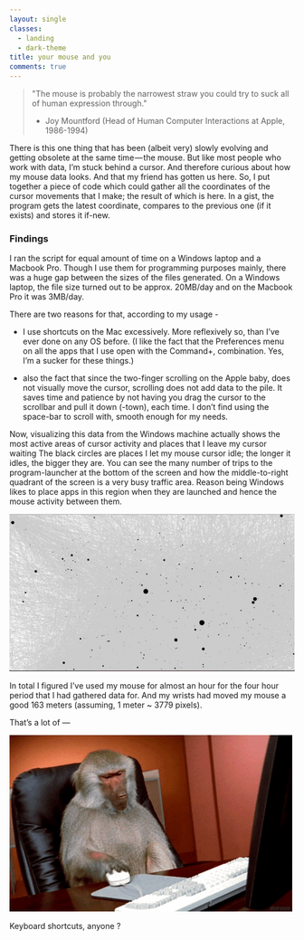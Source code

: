 ```yaml
---
layout: single
classes:
  - landing
  - dark-theme
title: your mouse and you
comments: true
---
```



> "The mouse is probably the narrowest straw you could try to suck all of human expression through."
> 	- Joy Mountford (Head of Human Computer Interactions at Apple, 1986-1994)

There is this one thing that has been (albeit very) slowly evolving and getting obsolete at the same time — the mouse. But like most people who work with data, I’m stuck behind a cursor. And therefore curious about how my mouse data looks. And that my friend has gotten us here.
So, I put together a piece of code which could gather all the coordinates of the cursor movements that I make; the result of which is here. In a gist, the program gets the latest coordinate, compares to the previous one (if it exists) and stores it if-new.

### Findings

I ran the script for equal amount of time on a Windows laptop and a Macbook Pro. Though I use them for programming purposes mainly, there was a huge gap between the sizes of the files generated.
On a Windows laptop, the file size turned out to be approx. 20MB/day and on the Macbook Pro it was 3MB/day.

There are two reasons for that, according to my usage -

-  I use shortcuts on the Mac excessively. More reflexively so, than I’ve ever done on any OS before. (I like the fact that the Preferences menu on all the apps that I use open with the Command+, combination. Yes, I’m a sucker for these things.)

- also the fact that since the two-finger scrolling on the Apple baby, does not visually move the cursor, scrolling does not add data to the pile. It saves time and patience by not having you drag the cursor to the scrollbar and pull it down (-town), each time. I don’t find using the space-bar to scroll with, smooth enough for my needs.

Now, visualizing this data from the Windows machine actually shows the most active areas of cursor activity and places that I leave my cursor waiting The black circles are places I let my mouse cursor idle; the longer it idles, the bigger they are. You can see the many number of trips to the program-launcher at the bottom of the screen and how the middle-to-right quadrant of the screen is a very busy traffic area. Reason being Windows likes to place apps in this region when they are launched and hence the mouse activity between them.

![png](/images/mouse_cursor_behaviour.png)

In total I figured I’ve used my mouse for almost an hour for the four hour period that I had gathered data for. And my wrists had moved my mouse a good 163 meters (assuming, 1 meter ~ 3779 pixels).

That’s a lot of —

![gif](/images/monkey_and_mouse.gif)

Keyboard shortcuts, anyone ?